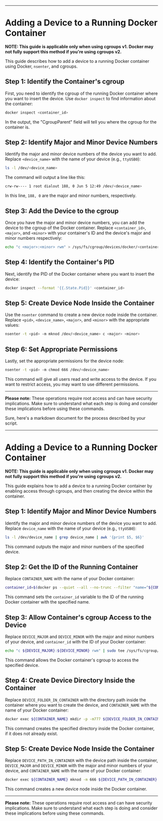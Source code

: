 
---
# Adding a Device to a Running Docker Container

**NOTE: This guide is applicable only when using cgroups v1. Docker may not fully support this method if you're using cgroups v2.**

This guide describes how to add a device to a running Docker container using Docker, `nsenter`, and cgroups.

## Step 1: Identify the Container's cgroup

First, you need to identify the cgroup of the running Docker container where you want to insert the device. Use `docker inspect` to find information about the container:

```bash
docker inspect <container_id>
```

In the output, the "CgroupParent" field will tell you where the cgroup for the container is.

## Step 2: Identify Major and Minor Device Numbers

Identify the major and minor device numbers of the device you want to add. Replace `<device_name>` with the name of your device (e.g., `ttyUSB0`):

```bash
ls -l /dev/<device_name>
```

The command will output a line like this:

```bash
crw-rw---- 1 root dialout 188, 0 Jun 5 12:49 /dev/<device_name>
```

In this line, `188, 0` are the major and minor numbers, respectively.

## Step 3: Add the Device to the cgroup

Once you have the major and minor device numbers, you can add the device to the cgroup of the Docker container. Replace `<container_id>`, `<major>`, and `<minor>` with your container's ID and the device's major and minor numbers respectively:

```bash
echo "c <major>:<minor> rwm" > /sys/fs/cgroup/devices/docker/<container_id>/devices.allow
```

## Step 4: Identify the Container's PID

Next, identify the PID of the Docker container where you want to insert the device:

```bash
docker inspect --format '{{.State.Pid}}' <container_id>
```

## Step 5: Create Device Node Inside the Container

Use the `nsenter` command to create a new device node inside the container. Replace `<pid>`, `<device_name>`, `<major>`, and `<minor>` with the appropriate values:

```bash
nsenter -t <pid> -m mknod /dev/<device_name> c <major> <minor>
```

## Step 6: Set Appropriate Permissions

Lastly, set the appropriate permissions for the device node:

```bash
nsenter -t <pid> -m chmod 666 /dev/<device_name>
```

This command will give all users read and write access to the device. If you want to restrict access, you may want to use different permissions.

---

**Please note:** These operations require root access and can have security implications. Make sure to understand what each step is doing and consider these implications before using these commands.



Sure, here's a markdown document for the process described by your script.








---
# Adding a Device to a Running Docker Container

**NOTE: This guide is applicable only when using cgroups v1. Docker may not fully support this method if you're using cgroups v2.**

This guide explains how to add a device to a running Docker container by enabling access through cgroups, and then creating the device within the container.

## Step 1: Identify Major and Minor Device Numbers

Identify the major and minor device numbers of the device you want to add. Replace `device_name` with the name of your device (e.g., `ttyUSB0`):

```bash
ls -l /dev/device_name | grep device_name | awk '{print $5, $6}'
```

This command outputs the major and minor numbers of the specified device.

## Step 2: Get the ID of the Running Container

Replace `CONTAINER_NAME` with the name of your Docker container:

```bash
container_id=$(docker ps --quiet --all --no-trunc --filter "name=^${CONTAINER_NAME}$")
```

This command sets the `container_id` variable to the ID of the running Docker container with the specified name.

## Step 3: Allow Container's cgroup Access to the Device

Replace `DEVICE_MAJOR` and `DEVICE_MINOR` with the major and minor numbers of your device, and `container_id` with the ID of your Docker container:

```bash
echo "c ${DEVICE_MAJOR}:${DEVICE_MINOR} rwm" | sudo tee /sys/fs/cgroup/devices/docker/${container_id}/devices.allow
```

This command allows the Docker container's cgroup to access the specified device.

## Step 4: Create Device Directory Inside the Container

Replace `DEVICE_FOLDER_IN_CONTAINER` with the directory path inside the container where you want to create the device, and `CONTAINER_NAME` with the name of your Docker container:

```bash
docker exec ${CONTAINER_NAME} mkdir -p -m777 ${DEVICE_FOLDER_IN_CONTAINER}
```

This command creates the specified directory inside the Docker container, if it does not already exist.

## Step 5: Create Device Node Inside the Container

Replace `DEVICE_PATH_IN_CONTAINER` with the device path inside the container, `DEVICE_MAJOR` and `DEVICE_MINOR` with the major and minor numbers of your device, and `CONTAINER_NAME` with the name of your Docker container:

```bash
docker exec ${CONTAINER_NAME} mknod -m 666 ${DEVICE_PATH_IN_CONTAINER} c ${DEVICE_MAJOR} ${DEVICE_MINOR}
```

This command creates a new device node inside the Docker container.

---

**Please note:** These operations require root access and can have security implications. Make sure to understand what each step is doing and consider these implications before using these commands.
